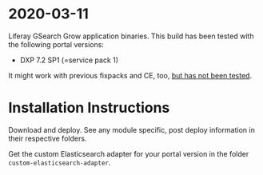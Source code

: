 # 2020-03-11

Liferay GSearch Grow application binaries. This build has been tested with the following portal versions:

* DXP 7.2  SP1 (=service pack 1) 

It might work with previous fixpacks and CE, too, <u>but has not been tested</u>.

# Installation Instructions

Download and deploy. See any module specific, post deploy information in their respective folders.

Get the custom Elasticsearch adapter for your portal version in the folder `custom-elasticsearch-adapter`.


